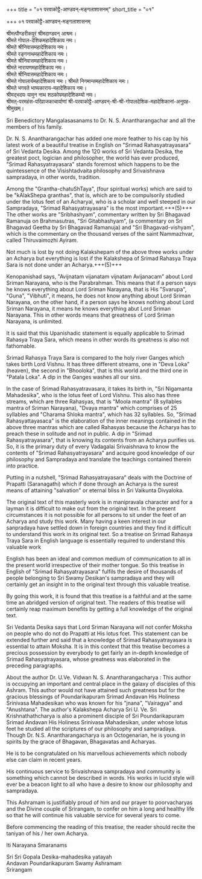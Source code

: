 +++
title = "०१ परवाकोट्टै-आण्डवन्-मङ्गलाशासनम्"
short_title = "०१"

+++
०१ परवाकोट्टै-आण्डवन्-मङ्गलाशासनम्

श्रीमत्पौण्डरीकपुरं श्रीमदाण्डवन् आश्रमः।  
श्रीमते गोपाल-देशिकमहादेशिकाय नमः।  
श्रीमते श्रीनिवासमहादेशिकाय नमः।  
श्रीमते रङ्गनाथमहादेशिकाय नमः।  
श्रीमते श्रीनिवासमहादेशिकाय नमः।  
श्रीमते नारायणमहादेशिकाय नमः।  
श्रीमते श्रीनिवासमहादेशिकाय नमः।  
श्रीमते गोपालार्यमहादेशिकाय नमः।
श्रीमते निगमान्तमहादेशिकाय नमः।  
श्रीमते भगवते भाष्यकाराय-महादेशिकाय नमः।  
श्रीमद्भदयः यामुन नाथ शठकोपमहादेशिकम्यो नमः।  
श्रीमत्-परमहंस-परिव्राजकाचार्याणां श्री-परवाकोट्टै-आण्डवन्-श्री-श्री-गोपालदेशिक-महादेशिकानां-अनुग्रह-श्रीमुखम्।


Sri Benedictory Mangalasasanams to Dr. N. S. Anantharangachar and all the members of his family.

Dr. N. S. Anantharangachar has added one more feather to his cap by his latest work of a beautiful treatise in English on "Srimad Rahasyatrayasara" of Sri Vedanta Desika. Among the 120 works of Sri Vedanta Desika, the greatest poct, logician and philosopher, the world has ever produced, "Srimad Rahasyatrayasara" stands foremost which happens to be the quintessence of the Visishtadvaita philosophy and Srivaishnava sampradaya, in other words, tradition.

Among the "Grantha-chatuShTaya", (four spiritual works) which are said to be "kAlakShepa granthas", that is, which are to be compulsorily studied under the lotus feet of an Acharyal, who is a scholar and well steeped in our Sampradaya, "Srimad Rahasyatrayasara" is the most important.+++(5)+++ The other works are "Sribhashyam", commentary written by Sri Bhagavad Ramanuja on Brahmasutras, "Sri Gitabhashyam", (a commentary on Sri Bhagavad Geetha by Sri Bhagavad Ramanuja) and "Sri Bhagavad-vishyam", which is the commentary on the thousand verses of the saint Nammazhvar, called Thiruvaimozhi Ayiram.

Not much is lost by not doing Kalakshepam of the above three works under an Acharya but everything is lost if the Kalakshepa of Srimad Rahasya Traya Sara is not done under an Acharya.+++(5)+++

Kenopanishad says, "Avijnatam vijanatam vijnatam Avijanacam" about Lord Sriman Narayana, who is the Parabrahman. This means that if a person says he knows everything about Lord Sriman Narayana, that is His "Svarupa", "Guna", "Vibhuti", it means, he does not know anything about Lord Sriman Narayana, on the other hand, if a person says he knows nothing about Lord Sriman Narayana, it means he knows everything abut Lord Sriman Narayana. This in other words means that greatness of Lord Sriman Narayana, is unlimited.

It is said that this Upanishadic statement is equally applicable to Srimad Rahasya Traya Sara, which means in other words its greatness is also not fathomable.

Srimad Rahasya Traya Sara is compared to the holy river Ganges which takes birth Lord Vishnu. It has three different streams, one in "Deva Loka" (heaven), the second in "Bhooloka", that is this world and the third one in "Patala Loka". A dip in the Ganges washes all our sins.

In the case of Srimad Rahasyatravasara, it takes its birth in, "Sri Nigamanta Mahadesika", who is the lotus feet of Lord Vishnu. This also has three streams, which are three Rahasyas, that is "Moola mantra" (8 syllables mantra of Sriman Narayana), "Dvaya mantra" which comprises of 25 syllables and "Charama Shloka mantra", which has 32 syllables. So, "Srimad Rahasyattayasaca" is the elaboration of the inner meanings contained in the above three mantras which are called Rahasyas because the Acharya has to preach these in solitude and not in public. A dip in "Srimad Rahasyatrayasara", that is knowing its contents from an Acharya purifies us. So, it is the primary duty of every Vadagalai Srivaishnava to know the contents of "Srimad Rahasyatrayasara" and acquire good knowledge of our philosophy and Sampradaya and translate the teachings contained therein into practice.

Putting in a nutshell, "Srimad Rahasyatrayasara" deals with the Doctrine of Prapatti (Saranagathi) which if done through an Acharya is the surest means of attaining "salvation" or eternal bliss in Sri Vaikunta Divyaloka.

The original text of this masterly work is in manipravala character and for a layman it is difficult to make out from the original text. In the present circumstances it is not possible for all persons to sit under the feet of an Acharya and study this work. Many having a keen interest in our sanpradaya have settled down in foreign countries and they find it difficult to understand this work in its original text. So a treatise on Srimad Rahasya Traya Sara in English language is essentially required to understand this valuable work

English has been an ideal and common medium of communication to all in the present world irrespective of their mother tongue. So this treatise in English of "Srimad Rahasyatrayasara" fulfils the desire of thousands of people belonging to Sri Swamy Desikan's sampradaya and they will certainly get an insight in to the original text through this valuable treatise.

By going this work, it is found that this treatise is a faithful and at the same time an abridged version of original text. The readers of this treatise will certainly reap maximum benefits by getting a full knowledge of the original text.

Sri Vedanta Desika says that Lord Sriman Narayana will not confer Moksha on people who do not do Prapatti at His lotus fcet. This statement can be extended further and said that a knowledge of Srimad Rahasyatrayasara is essential to attain Moksha. It is in this context that this treatise becomes a precious possession by everybody to get fairly an in-depth knowledge of Srimad Rahasyatrayasara, whose greatness was elaborated in the preceding paragraphs.

About the author Dr. U.Ve. Vidwan N. S. Anantharangacharya : This author is occupying an important and central place in the galaxy of disciples of this Ashram. This author would not have attained such greatness but for the gracious blessings of Poundarikapuram Srimad Andavan His Holiness Srinivasa Mahadesikan who was known for his "jnana", "Vairagya" and "Anushtana". The author's Kalakshepa Acharya Sri U. Ve. Sri Krishnathathcharya is also a prominent disciple of Sri Poundarikapuram Srimad Andavan His Holiness Srinivasa Mahadesikan, under whose lotus feet he studied all the scriptures of our philosophy and sampradaya. Though Dr. N.S. Anantharangacharya is an Octogenarian, he is young in spirits by the grace of Bhagavan, Bhagavatas and Acharyas.

He is to be congratulated on his marvellous achievements which nobody else can claim in recent years.

His continuous service to Srivaishnava sampradaya and community is something which cannot be described in words. His works in lucid style will ever be a beacon light to all who have a desire to know our philosophy and sampradaya.

This Ashramam is justifiably proud of him and our prayer to poorvacharyas and the Divine couple of Srirangam, to confer on him a long and healthy life so that he will continue his valuable service for several years to come.

Before commencing the reading of this treatise, the reader should recite the taniyan of his / her own Acharya.

Iti Narayana Smaranams


Sri Sri Gopala Desika-mahadesika yatayah  
Andavan Poundarikapuram Swamy Ashramam  
Srirangam
